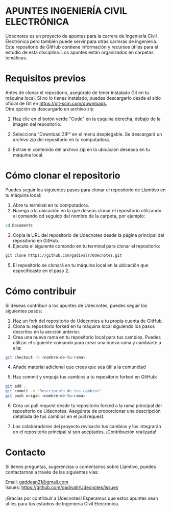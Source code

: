 # APUNTES INGENIERÍA CIVIL ELECTRÓNICA 
Udecnotes es un proyecto de apuntes para la carrera de Ingeniería Civil Electrónica pero también puede servir para otras carreras de ingeniería. Este repositorio de GitHub contiene información y recursos útiles para el estudio de esta disciplina. Los apuntes están organizados en carpetas temáticas.
# Requisitos previos
Antes de clonar el repositorio, asegúrate de tener instalado Git en tu máquina local. Si no lo tienes instalado, puedes descargarlo desde el sitio oficial de Git en https://git-scm.com/downloads. <br>
Otra opción es descargarlo en archivo zip
1. Haz clic en el botón verde "Code" en la esquina derecha, debajo de la imagen del repositorio.

2. Selecciona "Download ZIP" en el menú desplegable. Se descargará un archivo zip del repositorio en tu computadora.

3. Extrae el contenido del archivo zip en la ubicación deseada en tu máquina local.

# Cómo clonar el repositorio
Puedes seguir los siguientes pasos para clonar el repositorio de Llamtivo en tu máquina local:
1. Abre tu terminal en tu computadora.
2. Navega a la ubicación en la que deseas clonar el repositorio utilizando el comando cd seguido del nombre de la carpeta, por ejemplo:
```bash
cd Documents
```
3. Copia la URL del repositorio de Udecnotes desde la página principal del repositorio en GitHub.
4. Ejecuta el siguiente comando en tu terminal para clonar el repositorio:
```bash
git clone https://github.com/gadivalr/Udecnotes.git
```
5. El repositorio se clonará en tu máquina local en la ubicación que especificaste en el paso 2.
# Cómo contribuir
Si deseas contribuir a los apuntes de Udecnotes, puedes seguir los siguientes pasos:
1. Haz un fork del repositorio de Udecnotes a tu propia cuenta de GitHub.
2. Clona tu repositorio forked en tu máquina local siguiendo los pasos descritos en la sección anterior.
3. Crea una nueva rama en tu repositorio local para tus cambios. Puedes utilizar el siguiente comando para crear una nueva rama y cambiarte a ella:
```bash
git checkout -b <nombre-de-tu-rama>
```
4. Añade material adicional que creas que sea útil a la comunidad 

5. Haz commit y empuja tus cambios a tu repositorio forked en GitHub:
```bash
git add .
git commit -m "Descripción de tus cambios"
git push origin <nombre-de-tu-rama>
```
6. Crea un pull request desde tu repositorio forked a la rama principal del repositorio de Udecnotes. Asegúrate de proporcionar una descripción detallada de tus cambios en el pull request.

7. Los colaboradores del proyecto revisarán tus cambios y los integrarán en el repositorio principal si son aceptados. ¡Contribución realizada!
# Contacto
Si tienes preguntas, sugerencias o comentarios sobre Llamtivo, puedes contactarnos a través de las siguientes vías:

Email: gaddean21@gmail.com <br>
Issues: https://github.com/gadivalr/Udecnotes/issues <br>
<br>
¡Gracias por contribuir a Udecnotes! Esperamos que estos apuntes sean útiles para tus estudios de Ingeniería Civil Electrónica.
